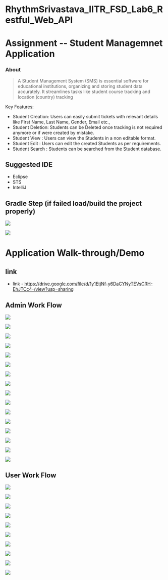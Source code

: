 # RhythmSrivastava_IITR_FSD_Lab6_Restful_Web_API

# Assignment -- Student Managemnet Application

### About

>A Student Management System (SMS) is essential software for educational institutions, organizing and storing student data accurately. It streamlines tasks like student course tracking and location (country) tracking

Key Features:

- Student Creation: Users can easily submit tickets with relevant details like First Name, Last Name, Gender, Email etc.,
- Student Deletion: Students can be Deleted once tracking is not required anymore or if were created by mistake.
- Student View : Users can view the Students in a non editable format.
- Student Edit : Users can edit the created Students as per requirements.
- Student Search : Students can be searched from the Student database.


## Suggested IDE

- Eclipse
- STS
- IntelliJ

## Gradle Step (if failed load/build the project properly)


![](screenshots/Screenshot-2024-05-05-225314.jpg)


![](screenshots/Screenshot-2024-05-05-225354.jpg)


# Application Walk-through/Demo



## link

 - link - https://drive.google.com/file/d/1y1EtjNf-y6DaCYNyTEVsCRH-EhJTCc4-/view?usp=sharing




## Admin Work Flow

![](screenshots/Screenshot-2024-05-05-093904.jpg)


![](screenshots/Screenshot-2024-05-05-141040.jpg)


![](screenshots/Screenshot-2024-05-05-141123.jpg)


![](screenshots/Screenshot-2024-05-05-141122.jpg)


![](screenshots/Screenshot-2024-05-05-141206.jpg)


![](screenshots/Screenshot-2024-05-05-141258.jpg)


![](screenshots/Screenshot-2024-05-05-141426.jpg)


![](screenshots/Screenshot-2024-05-05-141427.jpg)


![](screenshots/Screenshot-2024-05-05-141551.jpg)


![](screenshots/Screenshot-2024-05-05-141615.jpg)


![](screenshots/Screenshot-2024-05-05-141651.jpg)


![](screenshots/Screenshot-2024-05-05-141727.jpg)


![](screenshots/Screenshot-2024-05-05-141759.jpg)


![](screenshots/Screenshot-2024-05-05-141821.jpg)


![](screenshots/Screenshot-2024-05-05-141759.jpg)


![](screenshots/Screenshot-2024-05-05-141821.jpg)


## User Work Flow

![](screenshots/Screenshot-2024-05-05-094814.jpg)


![](screenshots/Screenshot-2024-05-05-141853.jpg)


![](screenshots/Screenshot-2024-05-05-141956.jpg)


![](screenshots/Screenshot-2024-05-05-142015.jpg)


![](screenshots/Screenshot-2024-05-05-142057.jpg)


![](screenshots/Screenshot-2024-05-05-142115.jpg)


![](screenshots/Screenshot-2024-05-05-142140.jpg)


![](screenshots/Screenshot-2024-05-05-142309.jpg)


![](screenshots/Screenshot-2024-05-05-141759.jpg)


![](screenshots/Screenshot-2024-05-05-141821.jpg)






